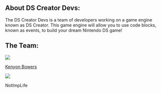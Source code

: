 ## About DS Creator Devs:
The DS Creator Devs is a team of developers working on a game engine known as DS Creator. This game engine will allow you to use code blocks, known as events, to build your dream Nintendo DS game!
## The Team:
<div>
  <a href="https://github.com/BowersIndustry">
    <img src="https://avatars.githubusercontent.com/u/83834271?s=96&v=4" />
    <p>Kenyon Bowers</p>
  </a>
  <a>
    <img src="https://avatars.githubusercontent.com/u/70803115?s=96&v=4" />
    <p>NotImpLife</p>
  </a>
</div>
